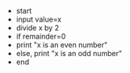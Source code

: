 -   start
-   input value=x
-   divide x by 2
-   if remainder=0
-   print "x is an even number"
-   else, print "x is an odd number"
-   end
 
